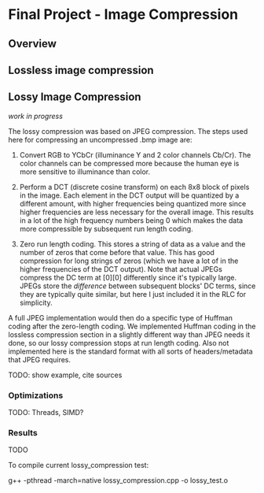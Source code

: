 # Final Project - Image Compression


## Overview

## Lossless image compression

## Lossy Image Compression

*work in progress*

The lossy compression was based on JPEG compression. The steps used here for compressing an uncompressed .bmp image are:

1. Convert RGB to YCbCr (illuminance Y and 2 color channels Cb/Cr). The color channels can be compressed more because the human eye is more sensitive to illuminance than color.

2. Perform a DCT (discrete cosine transform) on each 8x8 block of pixels in the image. Each element in the DCT output will be quantized by a different amount, with higher frequencies being quantized more since higher frequencies are less necessary for the overall image. This results in a lot of the high frequency numbers being 0 which makes the data more compressible by subsequent run length coding. 

3. Zero run length coding. This stores a string of data as a value and the number of zeros that come before that value. This has good compression for long strings of zeros (which we have a lot of in the higher frequencies of the DCT output). 
Note that actual JPEGs compress the DC term at [0][0] differently since it's typically large. JPEGs store the *difference* between subsequent blocks' DC terms, since they are typically quite similar, but here I just included it in the RLC for simplicity.

A full JPEG implementation would then do a specific type of Huffman coding after the zero-length coding. We implemented Huffman coding in the lossless compression section in a slightly different way than JPEG needs it done, so our lossy compression stops at run length coding. Also not implemented here is the standard format with all sorts of headers/metadata that JPEG requires. 

TODO: show example, cite sources

### Optimizations 

TODO: Threads, SIMD?

### Results

TODO

To compile current lossy_compression test:

g++ -pthread -march=native lossy_compression.cpp -o lossy_test.o